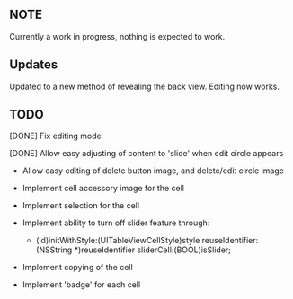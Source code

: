 ## NOTE
Currently a work in progress, nothing is expected to work.

## Updates
Updated to a new method of revealing the back view.
Editing now works.

## TODO
[DONE] Fix editing mode

[DONE] Allow easy adjusting of content to 'slide' when edit circle appears

* Allow easy editing of delete button image, and delete/edit circle image

* Implement cell accessory image for the cell

* Implement selection for the cell

* Implement ability to turn off slider feature through:

	- (id)initWithStyle:(UITableViewCellStyle)style reuseIdentifier:(NSString *)reuseIdentifier sliderCell:(BOOL)isSlider;

* Implement copying of the cell

* Implement 'badge' for each cell
